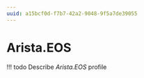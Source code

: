```yaml
---
uuid: a15bcf0d-f7b7-42a2-9048-9f5a7de39055
---
```



# Arista.EOS


<!-- prettier-ignore -->
!!! todo
    Describe *Arista.EOS* profile

